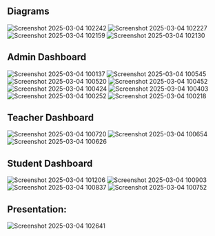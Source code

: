Diagrams
---------
![Screenshot 2025-03-04 102242](https://github.com/user-attachments/assets/62c58c41-477c-48a5-b317-5b95fc7f9908)
![Screenshot 2025-03-04 102227](https://github.com/user-attachments/assets/d1ad6303-872a-48e0-b2a3-0c1710a7adbd)
![Screenshot 2025-03-04 102159](https://github.com/user-attachments/assets/016fe21e-f735-4f40-a66d-a4674fa08087)
![Screenshot 2025-03-04 102130](https://github.com/user-attachments/assets/28eb8d67-5eeb-4f65-9c85-d0a759f045ac)


Admin Dashboard
---------------
![Screenshot 2025-03-04 100137](https://github.com/user-attachments/assets/f7965d4a-5f62-4870-b44d-28b3c5ca4a68)
![Screenshot 2025-03-04 100545](https://github.com/user-attachments/assets/a8319c9c-e188-48bb-9338-5462943c2ed4)
![Screenshot 2025-03-04 100520](https://github.com/user-attachments/assets/4df6bae8-a427-41f7-871a-7f0252832a7c)
![Screenshot 2025-03-04 100452](https://github.com/user-attachments/assets/e38fbe9f-21db-4d61-b13b-07be658cb2d6)
![Screenshot 2025-03-04 100424](https://github.com/user-attachments/assets/e4d7df9c-f59f-46c1-b9f0-7e1fd11b59c8)
![Screenshot 2025-03-04 100403](https://github.com/user-attachments/assets/58b7e9ff-dd6e-4b2f-8ff6-7ac2f89aee4b)
![Screenshot 2025-03-04 100252](https://github.com/user-attachments/assets/f8a7d4f3-1873-4099-9942-6fd287295762)
![Screenshot 2025-03-04 100218](https://github.com/user-attachments/assets/160b43a1-08be-4916-925d-14c33cab803e)


Teacher Dashboard
-----------------
![Screenshot 2025-03-04 100720](https://github.com/user-attachments/assets/706231cb-f844-46b5-982f-415f99ac1800)
![Screenshot 2025-03-04 100654](https://github.com/user-attachments/assets/a3278577-cd7e-4845-a040-744bd406f2b2)
![Screenshot 2025-03-04 100626](https://github.com/user-attachments/assets/c5251655-4312-41f0-aac7-aec768d9bcca)


Student Dashboard
-----------------
![Screenshot 2025-03-04 101206](https://github.com/user-attachments/assets/45a32180-2e69-4d80-b82c-6348fb5e1c1b)
![Screenshot 2025-03-04 100903](https://github.com/user-attachments/assets/9c160b75-7c3d-4357-b6c9-fa288c7e8fd3)
![Screenshot 2025-03-04 100837](https://github.com/user-attachments/assets/b0054462-8f90-425b-9f86-8571cd8b5506)
![Screenshot 2025-03-04 100752](https://github.com/user-attachments/assets/3106e3aa-096c-4a46-805d-f0339ec9604c)

Presentation:
-------------
![Screenshot 2025-03-04 102641](https://github.com/user-attachments/assets/1ada86cf-1580-4315-9216-07ed69f7af83)

